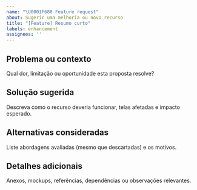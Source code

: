```yaml
---
name: "\U0001F680 Feature request"
about: Sugerir uma melhoria ou novo recurso
title: "[Feature] Resumo curto"
labels: enhancement
assignees: ''
---
```


## Problema ou contexto

Qual dor, limitação ou oportunidade esta proposta resolve?

## Solução sugerida

Descreva como o recurso deveria funcionar, telas afetadas e impacto esperado.

## Alternativas consideradas

Liste abordagens avaliadas (mesmo que descartadas) e os motivos.

## Detalhes adicionais

Anexos, mockups, referências, dependências ou observações relevantes.
